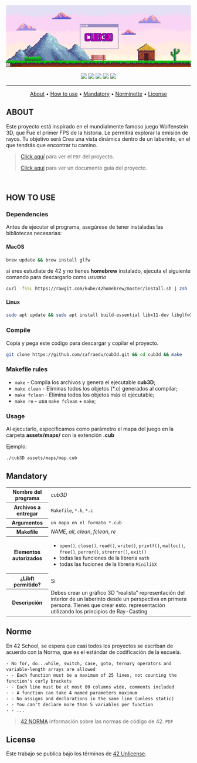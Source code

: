 ![header cub3d](./public/header_cub3d.png)

<div align="center">
	<img src="https://img.shields.io/badge/status-finished-success?color=%2300599C&style=flat" />
	<img src="https://img.shields.io/badge/score-105%20%2F%20100-success?color=%2300599C&style=flat" />
	<img src="https://img.shields.io/badge/evaluated-13%20%2F%2002%20%2F%202024-success?color=%2300599C&style=flat" />
	<img src="https://img.shields.io/badge/C-00599C?style=flat&logo=c&logoColor=white" />
	<img src='https://img.shields.io/badge/Málaga-00599C?style=flat&logo=42&logoColor=white'/>
</div>

---

<p align="center">
	<a href="#about">About</a> •
	<a href="#how-to-use">How to use</a> •
	<a href="#mandatory">Mandatory</a> •
	<a href="#norme">Norminette</a> •
	<a href="#license">License</a>
</p>

## ABOUT

Este proyecto está inspirado en el mundialmente famoso juego Wolfenstein 3D, que Fue el primer FPS de la historia. Le permitirá explorar la emisión de rayos. Tu objetivo será Crea una vista dinámica dentro de un laberinto, en el que tendrás que encontrar tu camino.
>[Click aquí](./public/en.subject.pdf) para ver el `PDF` del proyecto.
>
>[Click aquí](https://harm-smits.github.io/42docs/projects/cub3d) para ver un documento guía del proyecto.

<img  alt="" class="bg lo oq c" loading="lazy" role="presentation" src="https://miro.medium.com/v2/resize:fit:600/1*25dBmsNUQps5geRZZZy-uQ.gif">
<img alt="" class="bg lo oq c" loading="lazy" role="presentation" src="https://miro.medium.com/v2/resize:fit:700/1*svkleB98HymepJjip4qTOA.png">


## HOW TO USE

### Dependencies
Antes de ejecutar el programa, asegúrese de tener instaladas las bibliotecas necesarias:

#### MacOS
```bash
brew update && brew install glfw
```
si eres estudiate de 42 y no tienes **homebrew** instalado, ejecuta el siguiente comando para descargarlo como *usuario*
```bash
curl -fsSL https://rawgit.com/kube/42homebrew/master/install.sh | zsh
```

#### Linux
```bash
sudo apt update && sudo apt install build-essential libx11-dev libglfw3-dev libglfw3 xorg-dev
```

### Compile

Copia y pega este codigo para descargar y copilar el proyecto.

```bash
git clone https://github.com/zafraedu/cub3d.git && cd cub3d && make
```

### Makefile rules

- `make` - Compila los archivos y genera el ejecutable **cub3D**;
- `make clean` - Eliminas todos los objetos (\*.o) generados al compilar;
- `make fclean` - Elimina todos los objetos más el ejecutable;
- `make re` - usa `make fclean` + `make`;

### Usage

Al ejecutarlo, especificamos como parámetro el mapa del juego en la carpeta **assets/maps/** con la extención **.cub**

Ejemplo:

```bash
./cub3D assets/maps/map.cub
```

## Mandatory

<table>
  <tr>
    <th>Nombre del programa</th>
    <td><i>cub3D</i></td>
  </tr>
  <tr>
    <th>Archivos a entregar</th>
    <td><code>Makefile</code>, <code>*.h</code>, <code>*.c</code></td>
  </tr>
  <tr>
	<th>Argumentos</th>
	<td><code>un mapa en el formato *.cub</code></td>
  </tr>
  <tr>
    <th>Makefile</th>
    <td><i>NAME</i>, <i>all</i>, <i>clean</i>, <i>fclean</i>, <i>re</i></td>
  </tr>
  <tr>
    <th>Elementos autorizados</th>
		<td><ul>
    	<li>
				<code>open()</code>, <code>close()</code>, <code>read()</code>, <code>write()</code>, <code>printf()</code>, <code>malloc()</code>, <code>free()</code>, <code>perror()</code>, <code>strerror()</code>, <code>exit()</code>
			</li>
			<li>
				todas las funciones de la libreria <code>math</code>
			</li>
			<li>
				todas las fuciones de la libreria <code>MinilibX</code>
			</li>
		</ul></td>
  </tr>
  <tr>
    <th>¿Libft permitido?</th>
    <td>Si</td>
  </tr>
  <tr>
    <th>Descripción</th>
  		<td>Debes crear un gráfico 3D “realista” representación del interior de un laberinto desde un perspectiva en primera persona. Tienes que crear esto. representación utilizando los principios de Ray-Casting</td>
  </tr>
</table>



## Norme

En 42 School, se espera que casi todos los proyectos se escriban de acuerdo con la Norma, que es el estándar de codificación de la escuela.

```
- No for, do...while, switch, case, goto, ternary operators and variable-length arrays are allowed
- - Each function must be a maximum of 25 lines, not counting the function's curly brackets
- - Each line must be at most 80 columns wide, comments included
- - A function can take 4 named parameters maximum
- - No assigns and declarations in the same line (unless static)
- - You can't declare more than 5 variables per function
- - ...
```

> [42 NORMA](https://github.com/zafraedu/42/blob/master/public/es_norm.pdf) información sobre las normas de código de 42. `PDF`

## License

Este trabajo se publica bajo los términos de [42 Unlicense](https://github.com/zafraedu/cub3d/blob/main/LICENSE).
